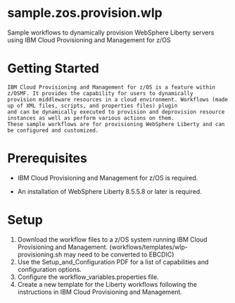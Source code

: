# sample.zos.provision.wlp
Sample workflows to dynamically provision WebSphere Liberty servers using IBM Cloud Provisioning and Management for z/OS

# Getting Started
	
	IBM Cloud Provisioning and Management for z/OS is a feature within z/OSMF. It provides the capability for users to dynamically 
	provision middleware resources in a cloud environment. Workflows (made up of XML files, scripts, and properties files) plugin 
	and can be dynamically executed to provision and deprovision resource instances as well as perform various actions on them. 
	These sample workflows are for provisioning WebSphere Liberty and can be configured and customized.
	
# Prerequisites 

 * IBM Cloud Provisioning and Management for z/OS is required.
 
 * An installation of WebSphere Liberty 8.5.5.8 or later is required.
 
 
# Setup

1. Download the workflow files to a z/OS system running IBM Cloud Provisioning and Management. (workflows/templates/wlp-provisioning.sh may need to be converted to EBCDIC)
2. Use the Setup_and_Configuration PDF for a list of capabilities and configuration options.
3. Configure the workflow_variables.properties file.
3. Create a new template for the Liberty workflows following the instructions in IBM Cloud Provisioning and Management.
